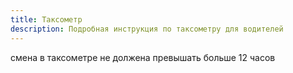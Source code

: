 ```yaml
---
title: Таксометр
description: Подробная инструкция по таксометру для водителей
---
```


смена в таксометре не должена превышать больше 12 часов 